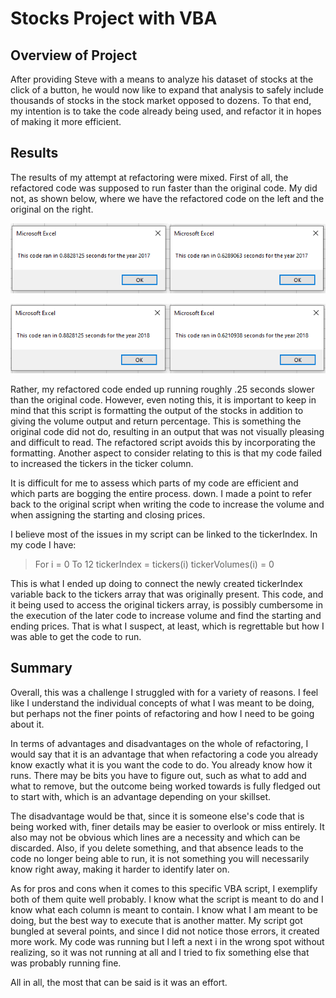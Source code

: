# Stocks Project with VBA
## Overview of Project
After providing Steve with a means to analyze his dataset of stocks at the click of a button, he would now like to expand that analysis to safely include thousands of stocks in the stock market opposed to dozens. To that end, my intention is to take the code already being used, and refactor it in hopes of making it more efficient.

## Results
The results of my attempt at refactoring were mixed. First of all, the refactored code was supposed to run faster than the original code. My did not, as shown below, where we have the refactored code on the left and the original on the right.

![Resources/VBA_Challenge_2017_Comparison.png](Resources/VBA_Challenge_2017_Comparison.png) 

![Resources/VBA_Challenge_2018_Comparison.png](Resources/VBA_Challenge_2018_Comparison.png) 

Rather, my refactored code ended up running roughly .25 seconds slower than the original code. However,  even noting this, it is important to keep in mind that this script is formatting the output of the stocks in addition to giving the volume output and return percentage. This is something the original code did not do, resulting in an output that was not visually pleasing and difficult to read. The refactored script avoids this by incorporating the formatting. Another aspect to consider relating to this is that my code failed to increased the tickers in the ticker column.

It is difficult for me to assess which parts of my code are efficient and which parts are bogging the entire process. down. I made a point to refer back to the original script when writing the code to increase the volume and when assigning the starting and closing prices.

I believe most of the issues in my script can be linked to the tickerIndex. In my code I have:
>For i = 0 To 12
>tickerIndex = tickers(i)
>tickerVolumes(i) = 0

This is what I ended up doing to connect the newly created tickerIndex variable back to the tickers array that was originally present. This code, and it being used to access the original tickers array, is possibly cumbersome in the execution of the later code to increase volume and find the starting and ending prices. That is what I suspect, at least, which is regrettable but how I was able to get the code to run.

## Summary
Overall, this was a challenge I struggled with for a variety of reasons. I feel like I understand the individual concepts of what I was meant to be doing, but perhaps not the finer points of refactoring and how I need to be going about it.

In terms of advantages and disadvantages on the whole of refactoring, I would say that it is an advantage that when refactoring a code you already know exactly what it is you want the code to do. You already know how it runs. There may be bits you have to figure out, such as what to add and what to remove, but the outcome being worked towards is fully fledged out to start with, which is an advantage depending on your skillset.

The disadvantage would be that, since it is someone else's code that is being worked with, finer details may be easier to overlook or miss entirely. It also may not be obvious which lines are a necessity and which can be discarded. Also, if you delete something, and that absence leads to the code no longer being able to run, it is not something you will necessarily know right away, making it harder to identify later on.

As for pros and cons when it comes to this specific VBA script, I exemplify both of them quite well probably. I know what the script is meant to do and I know what each column is meant to contain. I know what I am meant to be doing, but the best way to execute that is another matter. My script got bungled at several points, and since I did not notice those errors, it created more work. My code was running but I left a next i in the wrong spot without realizing, so it was not running at all and I tried to fix something else that was probably running fine.

All in all, the most that can be said is it was an effort.
